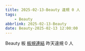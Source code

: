 ```yaml
---
title: 2025-02-13-Beauty 違規 0 人
tags:
    - Beauty
abbrlink: 2025-02-13-Beauty
date: Beauty-2025-02-13 12:00:00
---
```

Beauty 板 [板規連結](https://www.ptt.cc/bbs/Beauty/M.1630069980.A.84B.html)
昨天違規 0 人
